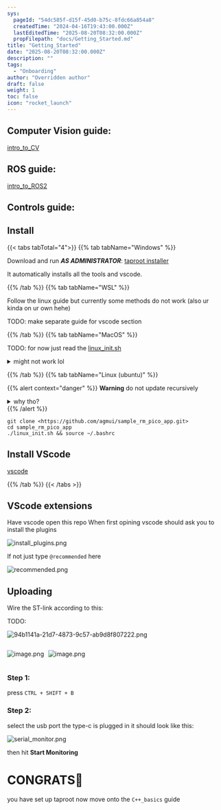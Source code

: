 ```yaml
---
sys:
  pageId: "54dc585f-d15f-45d0-b75c-8fdc66a854a8"
  createdTime: "2024-04-16T19:43:00.000Z"
  lastEditedTime: "2025-08-20T08:32:00.000Z"
  propFilepath: "docs/Getting_Started.md"
title: "Getting_Started"
date: "2025-08-20T08:32:00.000Z"
description: ""
tags:
  - "Onboarding"
author: "Overridden author"
draft: false
weight: 1
toc: false
icon: "rocket_launch"
---
```


## Computer Vision guide:

[intro_to_CV](https://agmui.github.io/notion2hugo_test/docs/guides/intro_to_cv/cv_setup/)

## ROS guide:

[intro_to_ROS2](https://agmui.github.io/notion2hugo_test/docs/guides/intro_to_ros2/getting-started-with-ros2/)

## Controls guide:

## Install

{{< tabs tabTotal="4">}}
{{% tab tabName="Windows" %}}

Download and run _**AS ADMINISTRATOR**_: [taproot installer](https://github.com/Thornbots/TeachingFreshies/releases/tag/1.0)

It automatically installs all the tools and vscode.

{{% /tab %}}
{{% tab tabName="WSL" %}}

Follow the linux guide but currently some methods do not work (also ur kinda on ur own hehe)

TODO: make separate guide for vscode section

{{% /tab %}}
{{% tab tabName="MacOS" %}}

TODO: for now just read the [linux_init.sh](https://github.com/agmui/sample_rm_pico_app/blob/main/linux_init.sh)

<details>
<summary>might not work lol</summary>

`brew install libusb pkg-config`

Next install: [vscode](https://code.visualstudio.com/Download)

</details>

{{% /tab %}}
{{% tab tabName="Linux (ubuntu)" %}}

{{% alert context="danger" %}}
**Warning** do not update recursively
<details>
<summary>why tho?</summary>
There are some submodules that may go on for a while (like tinyusb) and I highly
recommend you don't need to get them.
If you want to see what submodules I update just look in `linux_init.sh`
</details>
{{% /alert %}}

```shell
git clone <https://github.com/agmui/sample_rm_pico_app.git>
cd sample_rm_pico_app
./linux_init.sh && source ~/.bashrc
```

## Install VScode

[vscode](https://code.visualstudio.com/Download)

{{% /tab %}}
{{< /tabs >}}

## VScode extensions

Have vscode open this repo
When first opining vscode should ask you to install the plugins

![install_plugins.png](https://prod-files-secure.s3.us-west-2.amazonaws.com/d518164a-d88e-44d1-a4ee-3adb3bd8bce0/89bd30f0-1825-4e77-867b-0a41ce370880/install_plugins.png?X-Amz-Algorithm=AWS4-HMAC-SHA256&X-Amz-Content-Sha256=UNSIGNED-PAYLOAD&X-Amz-Credential=ASIAZI2LB466QLUQC2IL%2F20250904%2Fus-west-2%2Fs3%2Faws4_request&X-Amz-Date=20250904T012151Z&X-Amz-Expires=3600&X-Amz-Security-Token=IQoJb3JpZ2luX2VjEOn%2F%2F%2F%2F%2F%2F%2F%2F%2F%2FwEaCXVzLXdlc3QtMiJIMEYCIQCTVRh2kMJo2zVnQQ4GKNnY9md%2BxlkpqugvRS9OfW6iIgIhAPlh64T0UNNvMV2z5VqjXbv%2BS4Yvj9fw3JKzQuxFoVxHKv8DCFEQABoMNjM3NDIzMTgzODA1IgyZZJuZU1%2BIG2Fp3pEq3AMJMyrN65l%2BdcaHGdwoJjzcY5PAcu4YpuULrhbugZyoaqS4UCNk8TpXLCmPy0I7wqbj4K7lFPibo%2B9Oz96%2BNtE3c5Th9QOHR0BdX7Boc3WBxwX7ulk6dHzuSNiFj6uboHThfUdf7TUod6MAf2yXOpyx2FYacID5JOqo%2BXk9OLdKMvfzFMZBUp%2BDUQAPt5R2X8ynqFTZpNvcquWLl6pfI811fd2ihcxTfk%2F6s1FU5SoJCwoI9uZh6AiJu8IdM7%2FQE2H1BwgcqbjpVA7SwDZxYHzqsinVsCMwY2bHcLwQFjcn9yY%2FdtR7rE076aE%2B%2BjI8IB6rfKoamT%2FHTfaqxO5nbz0LXhOdERrY3bPMSWFTc737sB4be9OjJF6XqLlF%2FptvuBLQhPtrwv%2FTdkQpjVhHQ%2F5onqC9ziYm3oYhKAlX6ijr0tUeceLn%2Fv8VJpKeY%2FVfT4ifx0dSLmvySw3iLzAIC2tNxw6%2F0p4UD7kCbdK%2BORBGe6GdluYYWplp23hLuKzerlTrHt3FmUpRHM1zDA3YvPzzh5h5d6oc8ss%2BvkdXxI3eKST9ybJtbZXsW%2FRhunsMzGPV0X1daSb3ho8vWtPZUvq8nCFAb1EOzVNGJjNdzhdcg5WqVj7%2BZwM2ICyAcTC9tuPFBjqkATLZuk52L12P1yEndrzYqDy3mWHj%2BaQNiDXEjYeiKTwY6MVSDoZMmml9F4R0nc5%2Bm8xtvuloJLltM4lrBmHui5eyM13X3XikXqMY5y7tv0vFNmfqZrJyZNGMFbF4LDGwu%2FHsO6NUILPSpuvisZiKuSY4xXTSDC4WTqP3RnF6YQwz3zfZ1zoBnNxHEGX5EeB9VfwG7sawbbsU133Z5uovwjMPSNCQ&X-Amz-Signature=1ef714b17953db00171354fc8d5e96f694a774a9e33bbb5a5a921501d34d7cbd&X-Amz-SignedHeaders=host&x-amz-checksum-mode=ENABLED&x-id=GetObject)

If not just type `@recommended` here  

![recommended.png](https://prod-files-secure.s3.us-west-2.amazonaws.com/d518164a-d88e-44d1-a4ee-3adb3bd8bce0/61e661e9-5d85-4dfc-be0d-8d2097a5e793/recommended.png?X-Amz-Algorithm=AWS4-HMAC-SHA256&X-Amz-Content-Sha256=UNSIGNED-PAYLOAD&X-Amz-Credential=ASIAZI2LB466QLUQC2IL%2F20250904%2Fus-west-2%2Fs3%2Faws4_request&X-Amz-Date=20250904T012151Z&X-Amz-Expires=3600&X-Amz-Security-Token=IQoJb3JpZ2luX2VjEOn%2F%2F%2F%2F%2F%2F%2F%2F%2F%2FwEaCXVzLXdlc3QtMiJIMEYCIQCTVRh2kMJo2zVnQQ4GKNnY9md%2BxlkpqugvRS9OfW6iIgIhAPlh64T0UNNvMV2z5VqjXbv%2BS4Yvj9fw3JKzQuxFoVxHKv8DCFEQABoMNjM3NDIzMTgzODA1IgyZZJuZU1%2BIG2Fp3pEq3AMJMyrN65l%2BdcaHGdwoJjzcY5PAcu4YpuULrhbugZyoaqS4UCNk8TpXLCmPy0I7wqbj4K7lFPibo%2B9Oz96%2BNtE3c5Th9QOHR0BdX7Boc3WBxwX7ulk6dHzuSNiFj6uboHThfUdf7TUod6MAf2yXOpyx2FYacID5JOqo%2BXk9OLdKMvfzFMZBUp%2BDUQAPt5R2X8ynqFTZpNvcquWLl6pfI811fd2ihcxTfk%2F6s1FU5SoJCwoI9uZh6AiJu8IdM7%2FQE2H1BwgcqbjpVA7SwDZxYHzqsinVsCMwY2bHcLwQFjcn9yY%2FdtR7rE076aE%2B%2BjI8IB6rfKoamT%2FHTfaqxO5nbz0LXhOdERrY3bPMSWFTc737sB4be9OjJF6XqLlF%2FptvuBLQhPtrwv%2FTdkQpjVhHQ%2F5onqC9ziYm3oYhKAlX6ijr0tUeceLn%2Fv8VJpKeY%2FVfT4ifx0dSLmvySw3iLzAIC2tNxw6%2F0p4UD7kCbdK%2BORBGe6GdluYYWplp23hLuKzerlTrHt3FmUpRHM1zDA3YvPzzh5h5d6oc8ss%2BvkdXxI3eKST9ybJtbZXsW%2FRhunsMzGPV0X1daSb3ho8vWtPZUvq8nCFAb1EOzVNGJjNdzhdcg5WqVj7%2BZwM2ICyAcTC9tuPFBjqkATLZuk52L12P1yEndrzYqDy3mWHj%2BaQNiDXEjYeiKTwY6MVSDoZMmml9F4R0nc5%2Bm8xtvuloJLltM4lrBmHui5eyM13X3XikXqMY5y7tv0vFNmfqZrJyZNGMFbF4LDGwu%2FHsO6NUILPSpuvisZiKuSY4xXTSDC4WTqP3RnF6YQwz3zfZ1zoBnNxHEGX5EeB9VfwG7sawbbsU133Z5uovwjMPSNCQ&X-Amz-Signature=f85b27a87496759496e04adc85176a0f9e90120f1504cc85dd76df095ded2792&X-Amz-SignedHeaders=host&x-amz-checksum-mode=ENABLED&x-id=GetObject)

## Uploading

Wire the ST-link according to this:

TODO:

![94b1141a-21d7-4873-9c57-ab9d8f807222.png](https://prod-files-secure.s3.us-west-2.amazonaws.com/d518164a-d88e-44d1-a4ee-3adb3bd8bce0/e5fad17d-ab82-4300-9f4c-505ab4b1202c/94b1141a-21d7-4873-9c57-ab9d8f807222.png?X-Amz-Algorithm=AWS4-HMAC-SHA256&X-Amz-Content-Sha256=UNSIGNED-PAYLOAD&X-Amz-Credential=ASIAZI2LB466QLUQC2IL%2F20250904%2Fus-west-2%2Fs3%2Faws4_request&X-Amz-Date=20250904T012151Z&X-Amz-Expires=3600&X-Amz-Security-Token=IQoJb3JpZ2luX2VjEOn%2F%2F%2F%2F%2F%2F%2F%2F%2F%2FwEaCXVzLXdlc3QtMiJIMEYCIQCTVRh2kMJo2zVnQQ4GKNnY9md%2BxlkpqugvRS9OfW6iIgIhAPlh64T0UNNvMV2z5VqjXbv%2BS4Yvj9fw3JKzQuxFoVxHKv8DCFEQABoMNjM3NDIzMTgzODA1IgyZZJuZU1%2BIG2Fp3pEq3AMJMyrN65l%2BdcaHGdwoJjzcY5PAcu4YpuULrhbugZyoaqS4UCNk8TpXLCmPy0I7wqbj4K7lFPibo%2B9Oz96%2BNtE3c5Th9QOHR0BdX7Boc3WBxwX7ulk6dHzuSNiFj6uboHThfUdf7TUod6MAf2yXOpyx2FYacID5JOqo%2BXk9OLdKMvfzFMZBUp%2BDUQAPt5R2X8ynqFTZpNvcquWLl6pfI811fd2ihcxTfk%2F6s1FU5SoJCwoI9uZh6AiJu8IdM7%2FQE2H1BwgcqbjpVA7SwDZxYHzqsinVsCMwY2bHcLwQFjcn9yY%2FdtR7rE076aE%2B%2BjI8IB6rfKoamT%2FHTfaqxO5nbz0LXhOdERrY3bPMSWFTc737sB4be9OjJF6XqLlF%2FptvuBLQhPtrwv%2FTdkQpjVhHQ%2F5onqC9ziYm3oYhKAlX6ijr0tUeceLn%2Fv8VJpKeY%2FVfT4ifx0dSLmvySw3iLzAIC2tNxw6%2F0p4UD7kCbdK%2BORBGe6GdluYYWplp23hLuKzerlTrHt3FmUpRHM1zDA3YvPzzh5h5d6oc8ss%2BvkdXxI3eKST9ybJtbZXsW%2FRhunsMzGPV0X1daSb3ho8vWtPZUvq8nCFAb1EOzVNGJjNdzhdcg5WqVj7%2BZwM2ICyAcTC9tuPFBjqkATLZuk52L12P1yEndrzYqDy3mWHj%2BaQNiDXEjYeiKTwY6MVSDoZMmml9F4R0nc5%2Bm8xtvuloJLltM4lrBmHui5eyM13X3XikXqMY5y7tv0vFNmfqZrJyZNGMFbF4LDGwu%2FHsO6NUILPSpuvisZiKuSY4xXTSDC4WTqP3RnF6YQwz3zfZ1zoBnNxHEGX5EeB9VfwG7sawbbsU133Z5uovwjMPSNCQ&X-Amz-Signature=8b3321924f574aeae626f4620862f9607abe21f4de528b0aa55a2457c4ac4b66&X-Amz-SignedHeaders=host&x-amz-checksum-mode=ENABLED&x-id=GetObject)

<div style="display: flex;flex-direction: row; column-gap:10px; justify-content: left;">
<div>

![image.png](https://prod-files-secure.s3.us-west-2.amazonaws.com/d518164a-d88e-44d1-a4ee-3adb3bd8bce0/210ecb78-1116-4d7b-b9b7-2292f66fa2c2/image.png?X-Amz-Algorithm=AWS4-HMAC-SHA256&X-Amz-Content-Sha256=UNSIGNED-PAYLOAD&X-Amz-Credential=ASIAZI2LB466RCZO23CO%2F20250904%2Fus-west-2%2Fs3%2Faws4_request&X-Amz-Date=20250904T012152Z&X-Amz-Expires=3600&X-Amz-Security-Token=IQoJb3JpZ2luX2VjEOn%2F%2F%2F%2F%2F%2F%2F%2F%2F%2FwEaCXVzLXdlc3QtMiJIMEYCIQC36hH%2FnlVDF1jVJSAL%2FN5uXVvj4qGWzWLixNjtBrHm%2FQIhALZ7MYod%2BA2psaFfopQ7vvitmgRV4aclbe3CAxJtLFjeKv8DCFEQABoMNjM3NDIzMTgzODA1Igx1icYBhCxiYPpbipAq3ANA%2FLRF3PbYrEjbok1%2FAWRjycEJKf0UMLNp%2F8IAvogxRsJmgWMyAimJU9uF2YOiFwGOjsynTg6d6UcCXN5uDnT96byge7AnnU0b%2FTT2N160ECvXBOy2lqSlC50%2BqEtIO9Ld0ZUSjh%2FVCDC6NvqDaJQknX97d1aploFyP0iT15gOm02xqBMRQlW03DQKoAFHLN%2F6a7pyL%2Bhq2jINcCb6nlZaBzqB5LkPpLLiEsnUbnSoRO4PYi2iKm9LQ7m8VZIYDiJPhe2Csb9p9JwXOSjBbbJ14N4iDjH0aaqkgUe4yfHF3ugLSj%2Fofv4%2BfodSNXXXXBV0A0S%2FGdhz7UZvXAMtAVP1rA5tzLHhu1KDMtrPanFCo%2B2u7Uu89E5Tlq4Ra0ELQryu7FoBwge413Mlho5Eot4WVyAvywfd%2BAMKfoXVl6A%2BgYouVWVJDBvwHxzaJ25XudYQVLkenHV2kipAlUTYggYumEOilPZAwqo3LnAyQg3ETjV%2BaYlFqQ61QK5vavqV1XrY9erD%2FfCG2saqH4cEIw29mS0uv4PdEnc9mhltoKJa9apW8tNe2%2FyNbqwfa0krF89i3I5LGPMi5E7sIjjb%2FhJkse4IVjxrsKK%2FGxjKcr6AAqXJGwh9hHgvEPqMqzC8tuPFBjqkAblKO%2BKeEfQKWpVFEU74Np8PPYeZ9SzeAU3IuTMMvOqQAfhOnCmYCVHh8ecOT%2FX6JZVxyalDz5yWiSxDmKsCZQtwZN3xWFekWPBGvD7UQ4ITQ6%2FkITmwAcdOjGAIuc5Qt3TETeot1NunmpsxsRCCaW0FkkOu%2BNBtIkYC07u%2BMTZzcgmOAFJ95IPe%2BPHPI0v3NdUciebrd6gtBPgQgApDm0Hsd84S&X-Amz-Signature=0112d1dd12d1ee832d47c17609b24b235350df5788a0332f3db8401f46a272f0&X-Amz-SignedHeaders=host&x-amz-checksum-mode=ENABLED&x-id=GetObject)

</div>
<div>

![image.png](https://prod-files-secure.s3.us-west-2.amazonaws.com/d518164a-d88e-44d1-a4ee-3adb3bd8bce0/33a0fd0f-8ca6-4a86-8e09-26e95ded1fff/image.png?X-Amz-Algorithm=AWS4-HMAC-SHA256&X-Amz-Content-Sha256=UNSIGNED-PAYLOAD&X-Amz-Credential=ASIAZI2LB466TBPSC2OT%2F20250904%2Fus-west-2%2Fs3%2Faws4_request&X-Amz-Date=20250904T012154Z&X-Amz-Expires=3600&X-Amz-Security-Token=IQoJb3JpZ2luX2VjEOn%2F%2F%2F%2F%2F%2F%2F%2F%2F%2FwEaCXVzLXdlc3QtMiJHMEUCIQCy1Lj4cCYKIWIfh9HqJ1GsWLE27%2By7YvQDB%2BMlI4yLqwIgKWD5Ue3L5kGBooDOcBekOhAiJnWbUE58R2p%2FfeKYB00q%2FwMIURAAGgw2Mzc0MjMxODM4MDUiDE%2BZftpm2jTE1uZX8SrcA7gX3TfsWuRcsNU5o0gDj%2FeueUC86Lpzu7IVVMEpCzN1nP37%2B0OZ8Ir6SAn8x%2F2%2FklKCUeDfkcpGLOK%2BLYwm8fX4BqNT4uG1l3N6vsYf92Ex3YvxhtYDlVgwT8pKyaKh3f%2BhHlYkcLJEZ%2BFtGzL%2FW2B0fWausoyQOadDtmhkbsrNo0lKIw9CX2UHVDd36Suk0wZOpAqH4XJot13PBF2LEDgWx1rLWDl2KsxNM3i06U3MHAWsGsW0Uszjae%2Bab1%2BgcSOSFDCAjwpMMnAQW2AUNjRsFb69s7YkHAk%2BCiI6HqJjhDsVczqPKBFlcaRQ0dsKiS%2BjMIhhIplPwcSiuJSg41Qw%2BYyzMMPM%2FUz%2FMFVDmMnE17NzXezdVjBg7Y9PGy2QUHhD%2BP6v%2FJwlio6M8nDkoKBZJIEEPz8PrlF%2FdaW6ALNrAo1Kp8RQ%2FochxGSqSUp97Kk2WD9YWca5EPfZMBBlsbNZmX%2F0eHo8NkNDTDX5yUEZ6Z1%2F3yEKnxT3GENDsMKaKqwqnluXfi2Rcx9CzCl9QIdQjL5gZGNbVrUhU%2FLd9mEX2SqiQDRkxGELXMi5PC1FgDg5MMXiHOO8yHD240R%2FrAbJVciwVR63cTR0EgwMJRz8XkhFpg8jTtCjjUafMLK348UGOqUBMX7KqVzY5OmvB9H2rheVkeGL1ClULWZp3MZu%2BxsIxlHQhJtgdaF7CmJ%2B9SvvJ1XoNjLxy7viAtw3QzLII4UOA6dhqFqHdfOfmwxs2cGuFFNT%2F90x59JgeQsLKS0t9MWMoA6ile9pvvgDVZhty%2BK%2Bfy%2F1GEBCumizSbMCqL2HfQ7W61T03MdJt1%2BTpf1qiGhRSm3%2Fvceo6OEhDWEYlsaXdRXLPkrV&X-Amz-Signature=85a4892575d06a0f77852465d3ab16134cb2c3fc36718ac758870923afeb70a9&X-Amz-SignedHeaders=host&x-amz-checksum-mode=ENABLED&x-id=GetObject)

</div>
</div>

### Step 1:

press `CTRL + SHIFT + B`

### Step 2:

select the usb port the type-c is plugged in it should look like this:

![serial_monitor.png](https://prod-files-secure.s3.us-west-2.amazonaws.com/d518164a-d88e-44d1-a4ee-3adb3bd8bce0/f03f4774-05d4-4393-b6a0-d5efb6d315ab/serial_monitor.png?X-Amz-Algorithm=AWS4-HMAC-SHA256&X-Amz-Content-Sha256=UNSIGNED-PAYLOAD&X-Amz-Credential=ASIAZI2LB466QLUQC2IL%2F20250904%2Fus-west-2%2Fs3%2Faws4_request&X-Amz-Date=20250904T012151Z&X-Amz-Expires=3600&X-Amz-Security-Token=IQoJb3JpZ2luX2VjEOn%2F%2F%2F%2F%2F%2F%2F%2F%2F%2FwEaCXVzLXdlc3QtMiJIMEYCIQCTVRh2kMJo2zVnQQ4GKNnY9md%2BxlkpqugvRS9OfW6iIgIhAPlh64T0UNNvMV2z5VqjXbv%2BS4Yvj9fw3JKzQuxFoVxHKv8DCFEQABoMNjM3NDIzMTgzODA1IgyZZJuZU1%2BIG2Fp3pEq3AMJMyrN65l%2BdcaHGdwoJjzcY5PAcu4YpuULrhbugZyoaqS4UCNk8TpXLCmPy0I7wqbj4K7lFPibo%2B9Oz96%2BNtE3c5Th9QOHR0BdX7Boc3WBxwX7ulk6dHzuSNiFj6uboHThfUdf7TUod6MAf2yXOpyx2FYacID5JOqo%2BXk9OLdKMvfzFMZBUp%2BDUQAPt5R2X8ynqFTZpNvcquWLl6pfI811fd2ihcxTfk%2F6s1FU5SoJCwoI9uZh6AiJu8IdM7%2FQE2H1BwgcqbjpVA7SwDZxYHzqsinVsCMwY2bHcLwQFjcn9yY%2FdtR7rE076aE%2B%2BjI8IB6rfKoamT%2FHTfaqxO5nbz0LXhOdERrY3bPMSWFTc737sB4be9OjJF6XqLlF%2FptvuBLQhPtrwv%2FTdkQpjVhHQ%2F5onqC9ziYm3oYhKAlX6ijr0tUeceLn%2Fv8VJpKeY%2FVfT4ifx0dSLmvySw3iLzAIC2tNxw6%2F0p4UD7kCbdK%2BORBGe6GdluYYWplp23hLuKzerlTrHt3FmUpRHM1zDA3YvPzzh5h5d6oc8ss%2BvkdXxI3eKST9ybJtbZXsW%2FRhunsMzGPV0X1daSb3ho8vWtPZUvq8nCFAb1EOzVNGJjNdzhdcg5WqVj7%2BZwM2ICyAcTC9tuPFBjqkATLZuk52L12P1yEndrzYqDy3mWHj%2BaQNiDXEjYeiKTwY6MVSDoZMmml9F4R0nc5%2Bm8xtvuloJLltM4lrBmHui5eyM13X3XikXqMY5y7tv0vFNmfqZrJyZNGMFbF4LDGwu%2FHsO6NUILPSpuvisZiKuSY4xXTSDC4WTqP3RnF6YQwz3zfZ1zoBnNxHEGX5EeB9VfwG7sawbbsU133Z5uovwjMPSNCQ&X-Amz-Signature=050ffedec8f1d094437daefd021a08c8987ae21620099b54db9fb1eacb1162ff&X-Amz-SignedHeaders=host&x-amz-checksum-mode=ENABLED&x-id=GetObject)

then hit **Start Monitoring**

# CONGRATS🎉

you have set up taproot now move onto the `C++_basics` guide
